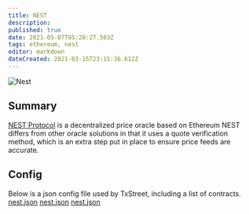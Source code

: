```yaml
---
title: NEST
description:
published: true
date: 2021-05-07T05:20:27.503Z
tags: ethereum, nest
editor: markdown
dateCreated: 2021-03-15T23:15:36.612Z
---
```


![Nest](https://txstreet.com/static/img/singles/house_logos/nest.png)

## Summary

<a href="https://nestdapp.io/" target="_blank">NEST Protocol</a> is a decentralized price oracle based on Ethereum NEST differs from other oracle solutions in that it uses a quote verification method, which is an extra step put in place to ensure price feeds are accurate.

## Config

Below is a json config file used by TxStreet, including a list of contracts. [nest.json](/ethereum/houses/nest.json) [nest.json](/ethereum/houses/nest.json) [nest.json](/ethereum/houses/nest.json)